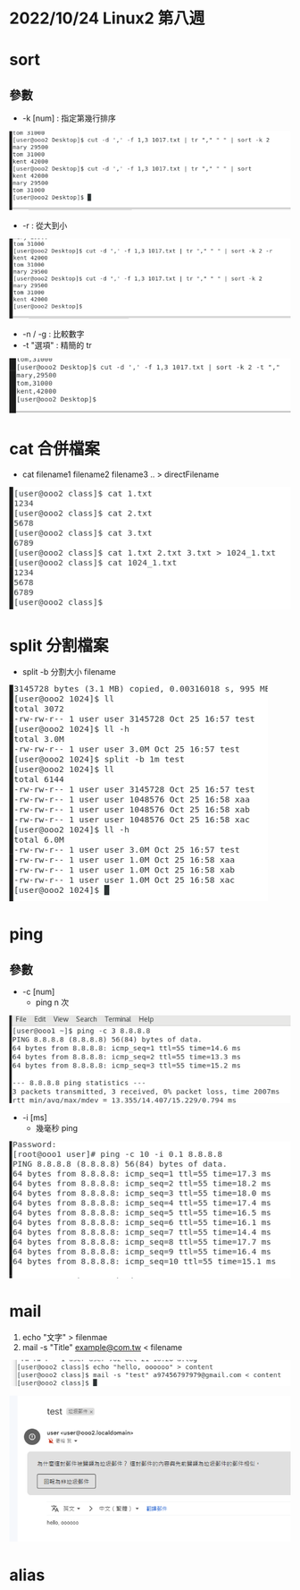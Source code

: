 # 2022/10/24 Linux2 第八週

# sort
## 參數
* -k \[num\] : 指定第幾行排序

![](https://github.com/yucing/linux2/blob/main/picture/89.png)

* -r : 從大到小

![](https://github.com/yucing/linux2/blob/main/picture/90.png)

* -n / -g : 比較數字
* -t "選項" : 精簡的 tr

![](https://github.com/yucing/linux2/blob/main/picture/91.png)

# cat 合併檔案
* cat filename1 filename2 filename3 .. > directFilename

![](https://github.com/yucing/linux2/blob/main/picture/92.png)

# split 分割檔案
* split -b 分割大小 filename

![](https://github.com/yucing/linux2/blob/main/picture/93.png)

# ping
## 參數
* -c \[num\]
    * ping n 次

![](https://github.com/yucing/linux2/blob/main/picture/78.png)

* -i \[ms\]
    * 幾毫秒 ping

![](https://github.com/yucing/linux2/blob/main/picture/77.png)

# mail
1. echo "文字" > filenmae
2. mail -s "Title" example@com.tw < filename

![](https://github.com/yucing/linux2/blob/main/picture/95.png)

![](https://github.com/yucing/linux2/blob/main/picture/94.png)

# alias